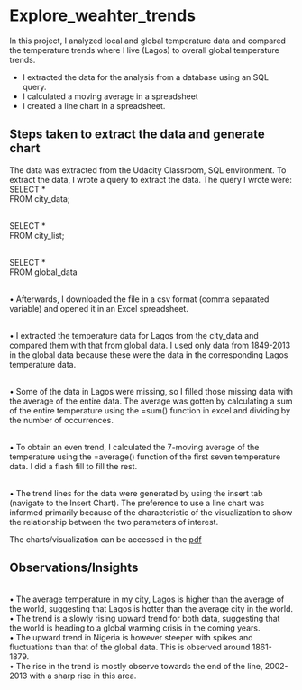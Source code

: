 # Explore_weahter_trends
In this project, I analyzed local and global temperature data and compared the temperature trends where I live (Lagos) to overall global temperature trends.
* I extracted the data for the analysis from a database using an SQL query. 
* I calculated a moving average in a spreadsheet
* I created a line chart in a spreadsheet.

## Steps taken to extract the data and generate chart
The data was extracted from the Udacity Classroom, SQL environment. To extract the data, I wrote a query to extract the data. The query I wrote were:
SELECT * 
<br> FROM city_data;

<br> SELECT *
<br> FROM city_list;

<br> SELECT *
<br> FROM global_data

<br> •	Afterwards, I downloaded the file in a csv format (comma separated variable) and opened it in an Excel spreadsheet.

<br> •	I extracted the temperature data for Lagos from the city_data and compared them with that from global data. I used only data from 1849-2013 in the global data because these were the data in the corresponding Lagos temperature data.

<br> •	Some of the data in Lagos were missing, so I filled those missing data with the average of the entire data. The average was gotten by calculating a sum of the entire temperature using the =sum() function in excel and dividing by the number of occurrences. 

<br> •	To obtain an even trend, I calculated the 7-moving average of the temperature using the =average() function of the first seven temperature data. I did a flash fill to fill the rest.

<br> •	The trend lines for the data were generated by using the insert tab (navigate to the Insert Chart). The preference to use a line chart was informed primarily because of the characteristic of the visualization to show the relationship between the two parameters of interest.

The charts/visualization can be accessed in the [pdf](https://github.com/Elohorokpako/Explore_weahter_trends)

## Observations/Insights
<br> •	The average temperature in my city, Lagos is higher than the average of the world, suggesting that Lagos is hotter than the average city in the world.
<br> •	The trend is a slowly rising upward trend for both data, suggesting that the world is heading to a global warming crisis in the coming years.
<br> •	The upward trend in Nigeria is however steeper with spikes and fluctuations than that of the global data. This is observed around 1861- 1879.
<br> •	The rise in the trend is mostly observe towards the end of the line, 2002-2013 with a sharp rise in this area.

